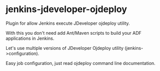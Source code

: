 jenkins-jdeveloper-ojdeploy
===========================

Plugin for allow Jenkins execute JDeveloper ojdeploy utility.

With this you don't need add Ant/Maven scripts to build your ADF applications in Jenkins.

Let's use multiple versions of JDeveloper Ojdeploy utility (jenkins->configuration).

Easy job configuration, just read ojdeploy command line documentation.